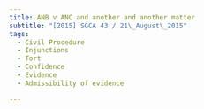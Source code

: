 ```yaml
---
title: ANB v ANC and another and another matter 
subtitle: "[2015] SGCA 43 / 21\_August\_2015"
tags:
  - Civil Procedure
  - Injunctions
  - Tort
  - Confidence
  - Evidence
  - Admissibility of evidence

---
```



